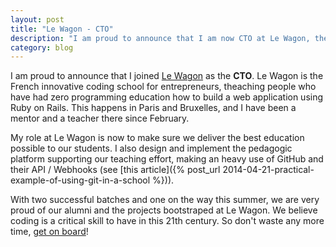 ```yaml
---
layout: post
title: "Le Wagon - CTO"
description: "I am proud to announce that I am now CTO at Le Wagon, the French dev bootcamp for entrepreneurs"
category: blog
---
```



I am proud to announce that I joined [Le Wagon](https://www.lewagon.com) as the **CTO**. Le Wagon is the French innovative coding school for entrepreneurs, theaching people who have had zero programming education how to build a web application using Ruby on Rails. This happens in Paris and Bruxelles, and I have been a mentor and a teacher there since February.

My role at Le Wagon is now to make sure we deliver the best education possible to our students. I also design and implement the pedagogic platform supporting our teaching effort, making an heavy use of GitHub and their API / Webhooks (see [this article]({% post_url 2014-04-21-practical-example-of-using-git-in-a-school %})).

With two successful batches and one on the way this summer, we are very proud of our alumni and the projects bootstraped at Le Wagon. We believe coding is a critical skill to have in this 21th century. So don't waste any more time, [get on board](https://www.lewagon.com)!
